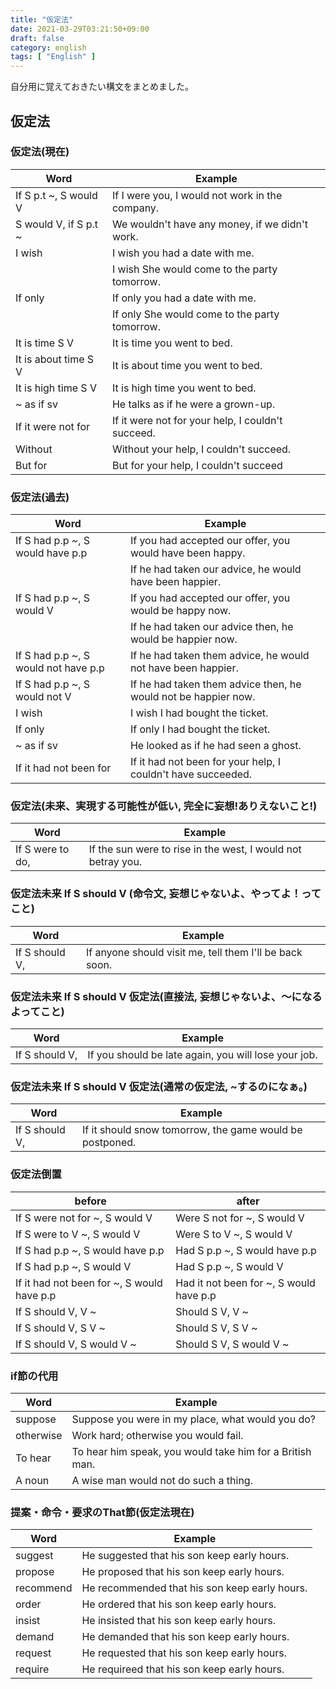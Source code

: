 ```yaml
---
title: "仮定法"
date: 2021-03-29T03:21:50+09:00
draft: false
category: english
tags: [ "English" ]
---
```


自分用に覚えておきたい構文をまとめました。

<!--more-->
## 仮定法

### 仮定法(現在)

| Word                  | Example                                           |
| --------------------- | ------------------------------------------------- |
| If S p.t ~, S would V | If I were you, I would not work in the company.   |
| S would V, if S p.t ~ | We wouldn't have any money, if we didn't work.    |
| I wish                | I wish you had a date with me.                    |
|                       | I wish She would come to the party tomorrow.      |
| If only               | If only you had a date with me.                   |
|                       | If only She would come to the party tomorrow.     |
| It is time S V        | It is time you went to bed.                       |
| It is about time S V  | It is about time you went to bed.                 |
| It is high time S V   | It is high time you went to bed.                  |
| ~ as if sv            | He talks as if he were a grown-up.                |
| If it were not for    | If it were not for your help, I couldn't succeed. |
| Without               | Without your help, I couldn't succeed.            |
| But for               | But for your help, I couldn't succeed             |


### 仮定法(過去)

| Word                                 | Example                                                        |
| ------------------------------------ | -------------------------------------------------------------- |
| If S had p.p ~, S would have p.p     | If you had accepted our offer, you would have been happy.      |
|                                      | If he had taken our advice, he would have been happier.        |
| If S had p.p ~, S would V            | If you had accepted our offer, you would be happy now.         |
|                                      | If he had taken our advice then, he would be happier now.      |
| If S had p.p ~, S would not have p.p | If he had taken them advice, he would not have been happier.   |
| If S had p.p ~, S would not V        | If he had taken them advice then, he would not be happier now. |
| I wish                               | I wish I had bought the ticket.                                |
| If only                              | If only I had bought the ticket.                               |
| ~ as if sv                           | He looked as if he had seen a ghost.                           |
| If it had not been for               | If it had not been for your help, I couldn't have succeeded.   |


### 仮定法(未来、実現する可能性が低い, 完全に妄想!ありえないこと!)

| Word             | Example                                                      |
| ---------------- | ------------------------------------------------------------ |
| If S were to do, | If the sun were to rise in the west, I would not betray you. |


### 仮定法未来 If S should V (命令文, 妄想じゃないよ、やってよ！ってこと)

| Word           | Example                                                  |
| -------------- | -------------------------------------------------------- |
| If S should V, | If anyone should visit me, tell them I'll be back soon.  |

### 仮定法未来 If S should V 仮定法(直接法, 妄想じゃないよ、〜になるよってこと)

| Word           | Example                                              |
| -------------- | ---------------------------------------------------- |
| If S should V, | If you should be late again, you will lose your job. |

### 仮定法未来 If S should V 仮定法(通常の仮定法, ~するのになぁ。)

| Word           | Example                                                  |
| -------------- | -------------------------------------------------------- |
| If S should V, | If it should snow tomorrow, the game would be postponed. |


### 仮定法倒置
| before                                     | after                                   |
| ------------------------------------------ | --------------------------------------- |
| If S were not for ~, S would V             | Were S not for ~, S would V             |
| If S were to V ~, S would V                | Were S to V ~, S would V                |
| If S had p.p ~, S would have p.p           | Had S p.p ~, S would have p.p           |
| If S had p.p ~, S would V                  | Had S p.p ~, S would V                  |
| If it had not been for ~, S would have p.p | Had it not been for ~, S would have p.p |
| If S should V, V ~                         | Should S V, V ~                         |
| If S should V, S V ~                       | Should S V, S V ~                       |
| If S should V, S would V ~                 | Should S V, S would V ~                 |

### if節の代用
| Word      | Example                                                  |
| --------- | -------------------------------------------------------- |
| suppose   | Suppose you were in my place, what would you do?         |
| otherwise | Work hard; otherwise you would fail.                     |
| To hear   | To hear him speak, you would take him for a British man. |
| A noun    | A wise man would not do such a thing.                    |

### 提案・命令・要求のThat節(仮定法現在)
| Word      | Example                                       |
| --------- | --------------------------------------------- |
| suggest   | He suggested that his son keep early hours.   |
| propose   | He proposed that his son keep early hours.    |
| recommend | He recommended that his son keep early hours. |
| order     | He ordered that his son keep early hours.     |
| insist    | He insisted that his son keep early hours.    |
| demand    | He demanded that his son keep early hours.    |
| request   | He requested that his son keep early hours.   |
| require   | He requireed that his son keep early hours.   |